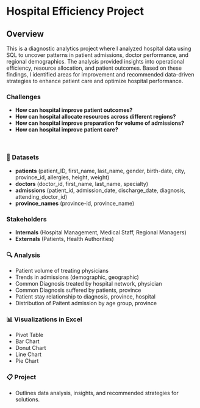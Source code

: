 # Hospital Efficiency Project

## Overview  
This is a diagnostic analytics project where I analyzed hospital data using SQL to uncover patterns in patient admissions, doctor performance, and regional demographics. The analysis provided insights into operational efficiency, resource allocation, and patient outcomes. Based on these findings, I identified areas for improvement and recommended data-driven strategies to enhance patient care and optimize hospital performance.

### Challenges

- **How can hospital improve patient outcomes?** 
- **How can hospital allocate resources across different regions?**
- **How can hospital improve preparation for volume of admissions?**
- **How can hospital improve patient care?**
 
‭  
### 🔢 Datasets

-  **patients** 
(patient_ID, first_name, last_name, gender, birth-date, city, province_id, allergies, height, weight) 
- **doctors** 
(doctor_id, first_name, last_name, specialty)
- **admissions** 
(patient_id, admission_date, discharge_date, diagnosis, attending_doctor_id)
- **province_names** 
(province-id, province_name)


### Stakeholders
- **Internals** 
(Hospital Management, Medical Staff, Regional Managers)
- **Externals** 
(Patients, Health Authorities)


### 🔍 Analysis 
- Patient volume of treating physicians 
- Trends in admissions (demographic, geographic)
- Common Diagnosis treated by hospital network, physician
- Common Diagnosis suffered by patients, province
- Patient stay relationship to diagnosis, province, hospital
- Distribution of Paitent admission by age group, province
 


### 📊 Visualizations in Excel
- Pivot Table
- Bar Chart
- Donut Chart
- Line Chart
- Pie Chart


### 📋 Project
-  Outlines data analysis, insights, and recommended strategies for solutions.
